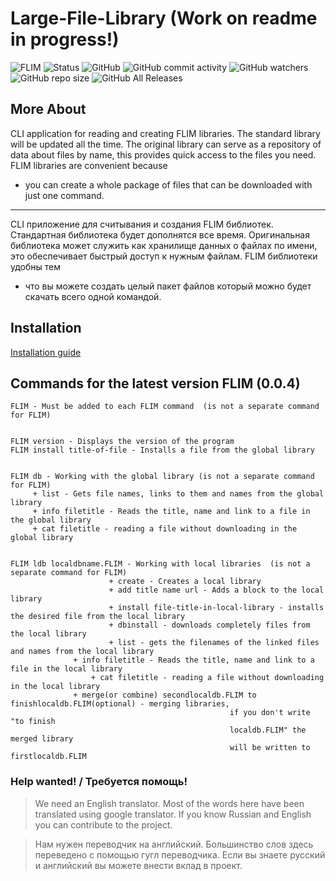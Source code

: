 # Large-File-Library (Work on readme in progress!)
![FLIM](https://raw.githubusercontent.com/artegoser/Large-File-Library/master/imgs/LFL.png "FLIM")
![Status](https://img.shields.io/badge/status-working-red?style=for-the-badge)
![GitHub](https://img.shields.io/github/license/artegoser/Large-File-Library)
![GitHub commit activity](https://img.shields.io/github/commit-activity/m/artegoser/Large-File-Library)
![GitHub watchers](https://img.shields.io/github/watchers/artegoser/Large-File-Library)
![GitHub repo size](https://img.shields.io/github/repo-size/artegoser/Large-File-Library)
![GitHub All Releases](https://img.shields.io/github/downloads/artegoser/Large-File-Library/total)
## More About 
CLI application for reading and creating FLIM 
libraries.  The standard library will be updated 
all the time.  The original library can serve as 
a repository of data about files by name, this 
provides quick access to the files you need.
FLIM libraries are convenient because 
* you can 
create a whole package of files that can be 
downloaded with just one command.

-------

CLI приложение для считывания и создания FLIM 
библиотек. Стандартная библиотека будет 
дополнятся все время. Оригинальная библиотека 
может служить как хранилище данных о файлах по 
имени, это обеспечивает быстрый доступ к нужным 
файлам.
FLIM библиотеки удобны тем 
* что вы можете создать 
целый пакет файлов который можно будет скачать 
всего одной командой.

## Installation
[Installation guide](https://github.com/artegoser/Large-File-Library/wiki/installation "installation guide") 

## Commands for the latest version FLIM (0.0.4)
	FLIM - Must be added to each FLIM command  (is not a separate command for FLIM) 


	FLIM version - Displays the version of the program  
	FLIM install title-of-file - Installs a file from the global library  
	

	FLIM db - Working with the global library (is not a separate command for FLIM) 
	     + list - Gets file names, links to them and names from the global library  
	     + info filetitle - Reads the title, name and link to a file in the global library
	     + cat filetitle - reading a file without downloading in the global library
	

	FLIM ldb localdbname.FLIM - Working with local libraries  (is not a separate command for FLIM) 
	                      + create - Creates a local library  
	                      + add title name url - Adds a block to the local library  
	                      + install file-title-in-local-library - installs the desired file from the local library  
	                      + dbinstall - downloads completely files from the local library  
	                      + list - gets the filenames of the linked files and names from the local library
			      + info filetitle - Reads the title, name and link to a file in the local library
		              + cat filetitle - reading a file without downloading in the local library
			      + merge(or combine) secondlocaldb.FLIM to finishlocaldb.FLIM(optional) - merging libraries, 
												     if you don't write "to finish 		
												     localdb.FLIM" the merged library 		
												     will be written to firstlocaldb.FLIM


### Help wanted! / Требуется помощь! 
> We need an English translator.  Most of the words here have been translated using google translator.  If you know Russian and English you can contribute to the project.  

> Нам нужен переводчик на английский. Большинство слов здесь переведено с помощью гугл переводчика. Если вы знаете русский и английский вы можете внести вклад в проект.
